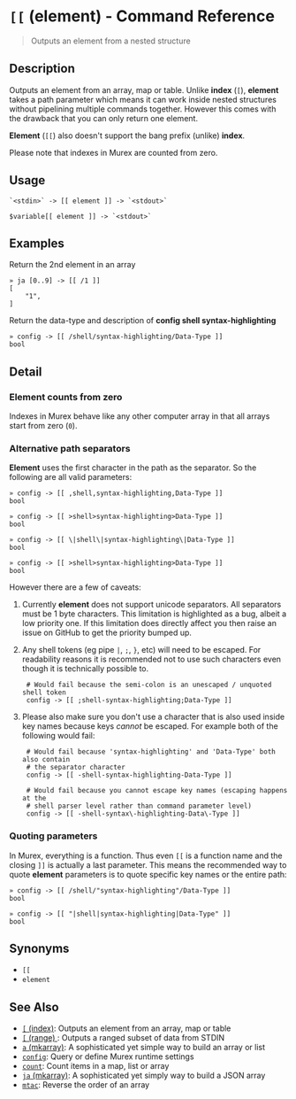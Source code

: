 # `[[` (element) - Command Reference

> Outputs an element from a nested structure

## Description

Outputs an element from an array, map or table. Unlike **index** (`[`),
**element** takes a path parameter which means it can work inside nested
structures without pipelining multiple commands together. However this
comes with the drawback that you can only return one element.

**Element** (`[[`) also doesn't support the bang prefix (unlike) **index**.

Please note that indexes in Murex are counted from zero.

## Usage

    `<stdin>` -> [[ element ]] -> `<stdout>`

    $variable[[ element ]] -> `<stdout>`

## Examples

Return the 2nd element in an array

    » ja [0..9] -> [[ /1 ]]
    [
        "1",
    ]

Return the data-type and description of **config shell syntax-highlighting**

    » config -> [[ /shell/syntax-highlighting/Data-Type ]]
    bool

## Detail

### Element counts from zero

Indexes in Murex behave like any other computer array in that all arrays
start from zero (`0`).

### Alternative path separators

**Element** uses the first character in the path as the separator. So the
following are all valid parameters:

    » config -> [[ ,shell,syntax-highlighting,Data-Type ]]
    bool

    » config -> [[ >shell>syntax-highlighting>Data-Type ]]
    bool

    » config -> [[ \|shell\|syntax-highlighting\|Data-Type ]]
    bool

    » config -> [[ >shell>syntax-highlighting>Data-Type ]]
    bool

However there are a few of caveats:

1.  Currently **element** does not support unicode separators. All separators
    must be 1 byte characters. This limitation is highlighted as a bug, albeit
    a low priority one. If this limitation does directly affect you then raise
    an issue on GitHub to get the priority bumped up.

2.  Any shell tokens (eg pipe `|`, `;`, `}`, etc) will need to be escaped. For
    readability reasons it is recommended not to use such characters even
    though it is technically possible to.

         # Would fail because the semi-colon is an unescaped / unquoted shell token
         config -> [[ ;shell-syntax-highlighting;Data-Type ]]

3.  Please also make sure you don't use a character that is also used inside
    key names because keys _cannot_ be escaped. For example both of the
    following would fail:

         # Would fail because 'syntax-highlighting' and 'Data-Type' both also contain
         # the separator character
         config -> [[ -shell-syntax-highlighting-Data-Type ]]

         # Would fail because you cannot escape key names (escaping happens at the
         # shell parser level rather than command parameter level)
         config -> [[ -shell-syntax\-highlighting-Data\-Type ]]

### Quoting parameters

In Murex, everything is a function. Thus even `[[` is a function name and
the closing `]]` is actually a last parameter. This means the recommended way
to quote **element** parameters is to quote specific key names or the entire
path:

    » config -> [[ /shell/"syntax-highlighting"/Data-Type ]]
    bool

    » config -> [[ "|shell|syntax-highlighting|Data-Type" ]]
    bool

## Synonyms

- `[[`
- `element`

## See Also

- [`[` (index)](./index.md):
  Outputs an element from an array, map or table
- [`[` (range) ](./range.md):
  Outputs a ranged subset of data from STDIN
- [`a` (mkarray)](./a.md):
  A sophisticated yet simple way to build an array or list
- [`config`](./config.md):
  Query or define Murex runtime settings
- [`count`](./count.md):
  Count items in a map, list or array
- [`ja` (mkarray)](./ja.md):
  A sophisticated yet simply way to build a JSON array
- [`mtac`](./mtac.md):
  Reverse the order of an array
